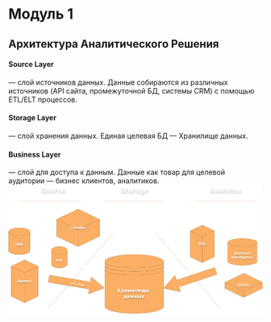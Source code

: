 <h1>Модуль 1</h1>

<h2>Архитектура Аналитического Решения</h2>

<h4>Source Layer</h4> — слой источников данных.
Данные собираются из различных источников (API сайта, промежуточной БД, системы CRM) с помощью ETL/ELT процессов.

<h4>Storage Layer</h4> — слой хранения данных.
Единая целевая БД — Хранилище данных.

<h4>Business Layer</h4> — слой для доступа к данным.
Данные как товар для целевой аудитории — бизнес клиентов, аналитиков.

<img src='https://raw.githubusercontent.com/siochy/data-learn/main/DE-101/Module1/Module1.drawio.png' alt='Архитектура Сбора Данных'>
